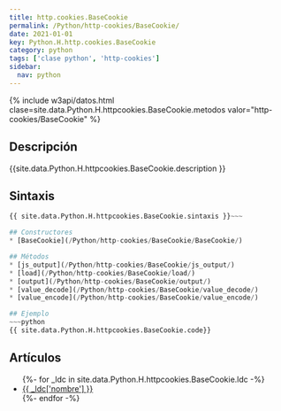 ```yaml
---
title: http.cookies.BaseCookie
permalink: /Python/http-cookies/BaseCookie/
date: 2021-01-01
key: Python.H.http.cookies.BaseCookie
category: python
tags: ['clase python', 'http-cookies']
sidebar: 
  nav: python
---
```


{% include w3api/datos.html clase=site.data.Python.H.httpcookies.BaseCookie.metodos valor="http-cookies/BaseCookie" %}

## Descripción
{{site.data.Python.H.httpcookies.BaseCookie.description }}

## Sintaxis
~~~python
{{ site.data.Python.H.httpcookies.BaseCookie.sintaxis }}~~~

## Constructores
* [BaseCookie](/Python/http-cookies/BaseCookie/BaseCookie/)

## Métodos
* [js_output](/Python/http-cookies/BaseCookie/js_output/)
* [load](/Python/http-cookies/BaseCookie/load/)
* [output](/Python/http-cookies/BaseCookie/output/)
* [value_decode](/Python/http-cookies/BaseCookie/value_decode/)
* [value_encode](/Python/http-cookies/BaseCookie/value_encode/)

## Ejemplo
~~~python
{{ site.data.Python.H.httpcookies.BaseCookie.code}}
~~~

## Artículos
<ul>
{%- for _ldc in site.data.Python.H.httpcookies.BaseCookie.ldc -%}
   <li>
       <a href="{{_ldc['url'] }}">{{ _ldc['nombre'] }}</a>
   </li>
{%- endfor -%}
</ul>
